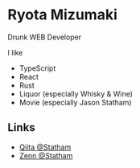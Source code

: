 # Ryota Mizumaki

Drunk WEB Developer

I like

- TypeScript
- React
- Rust
- Liquor (especially Whisky & Wine)
- Movie (especially Jason Statham)

## Links

- [Qiita @Statham](https://qiita.com/Statham)
- [Zenn @Statham](https://zenn.dev/statham)
